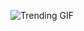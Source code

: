 
<!-- GIF_SECTION -->
![Trending GIF](https://media4.giphy.com/media/v1.Y2lkPThiYjIxNzcyMTN1cmp4a3UxNGt1Ymxib3N6bmJ0cHR0OWp1YnB1MDE4eW80ZWVnaCZlcD12MV9naWZzX3NlYXJjaCZjdD1n/ZfQXucKdaMcHLdSvWd/giphy.gif)
<!-- END_GIF_SECTION -->
